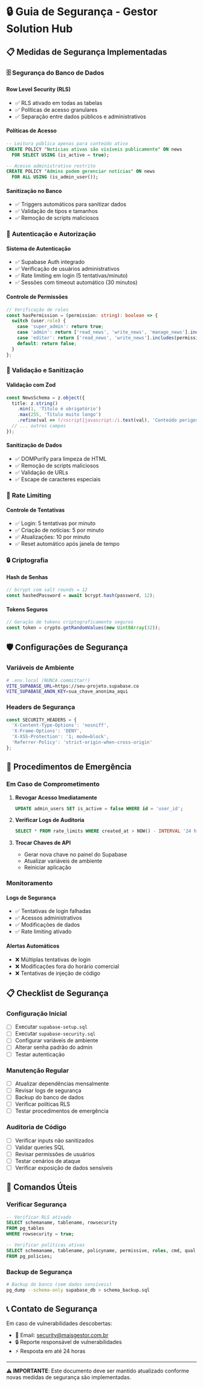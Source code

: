 # 🔒 Guia de Segurança - Gestor Solution Hub

## 📋 Medidas de Segurança Implementadas

### 🗄️ **Segurança do Banco de Dados**

#### Row Level Security (RLS)
- ✅ RLS ativado em todas as tabelas
- ✅ Políticas de acesso granulares
- ✅ Separação entre dados públicos e administrativos

#### Políticas de Acesso
```sql
-- Leitura pública apenas para conteúdo ativo
CREATE POLICY "Notícias ativas são visíveis publicamente" ON news
  FOR SELECT USING (is_active = true);

-- Acesso administrativo restrito
CREATE POLICY "Admins podem gerenciar notícias" ON news
  FOR ALL USING (is_admin_user());
```

#### Sanitização no Banco
- ✅ Triggers automáticos para sanitizar dados
- ✅ Validação de tipos e tamanhos
- ✅ Remoção de scripts maliciosos

### 🔐 **Autenticação e Autorização**

#### Sistema de Autenticação
- ✅ Supabase Auth integrado
- ✅ Verificação de usuários administrativos
- ✅ Rate limiting em login (5 tentativas/minuto)
- ✅ Sessões com timeout automático (30 minutos)

#### Controle de Permissões
```typescript
// Verificação de roles
const hasPermission = (permission: string): boolean => {
  switch (user.role) {
    case 'super_admin': return true;
    case 'admin': return ['read_news', 'write_news', 'manage_news'].includes(permission);
    case 'editor': return ['read_news', 'write_news'].includes(permission);
    default: return false;
  }
};
```

### 🧹 **Validação e Sanitização**

#### Validação com Zod
```typescript
const NewsSchema = z.object({
  title: z.string()
    .min(1, 'Título é obrigatório')
    .max(255, 'Título muito longo')
    .refine(val => !/<script|javascript:/i.test(val), 'Conteúdo perigoso detectado'),
  // ... outros campos
});
```

#### Sanitização de Dados
- ✅ DOMPurify para limpeza de HTML
- ✅ Remoção de scripts maliciosos
- ✅ Validação de URLs
- ✅ Escape de caracteres especiais

### 🚦 **Rate Limiting**

#### Controle de Tentativas
- ✅ Login: 5 tentativas por minuto
- ✅ Criação de notícias: 5 por minuto
- ✅ Atualizações: 10 por minuto
- ✅ Reset automático após janela de tempo

### 🔒 **Criptografia**

#### Hash de Senhas
```typescript
// bcrypt com salt rounds = 12
const hashedPassword = await bcrypt.hash(password, 12);
```

#### Tokens Seguros
```typescript
// Geração de tokens criptograficamente seguros
const token = crypto.getRandomValues(new Uint8Array(32));
```

## 🛡️ **Configurações de Segurança**

### Variáveis de Ambiente
```bash
# .env.local (NUNCA committar!)
VITE_SUPABASE_URL=https://seu-projeto.supabase.co
VITE_SUPABASE_ANON_KEY=sua_chave_anonima_aqui
```

### Headers de Segurança
```typescript
const SECURITY_HEADERS = {
  'X-Content-Type-Options': 'nosniff',
  'X-Frame-Options': 'DENY',
  'X-XSS-Protection': '1; mode=block',
  'Referrer-Policy': 'strict-origin-when-cross-origin'
};
```

## 🚨 **Procedimentos de Emergência**

### Em Caso de Comprometimento

1. **Revogar Acesso Imediatamente**
   ```sql
   UPDATE admin_users SET is_active = false WHERE id = 'user_id';
   ```

2. **Verificar Logs de Auditoria**
   ```sql
   SELECT * FROM rate_limits WHERE created_at > NOW() - INTERVAL '24 hours';
   ```

3. **Trocar Chaves de API**
   - Gerar nova chave no painel do Supabase
   - Atualizar variáveis de ambiente
   - Reiniciar aplicação

### Monitoramento

#### Logs de Segurança
- ✅ Tentativas de login falhadas
- ✅ Acessos administrativos
- ✅ Modificações de dados
- ✅ Rate limiting ativado

#### Alertas Automáticos
- ❌ Múltiplas tentativas de login
- ❌ Modificações fora do horário comercial
- ❌ Tentativas de injeção de código

## 📋 **Checklist de Segurança**

### Configuração Inicial
- [ ] Executar `supabase-setup.sql`
- [ ] Executar `supabase-security.sql`
- [ ] Configurar variáveis de ambiente
- [ ] Alterar senha padrão do admin
- [ ] Testar autenticação

### Manutenção Regular
- [ ] Atualizar dependências mensalmente
- [ ] Revisar logs de segurança
- [ ] Backup do banco de dados
- [ ] Verificar políticas RLS
- [ ] Testar procedimentos de emergência

### Auditoria de Código
- [ ] Verificar inputs não sanitizados
- [ ] Validar queries SQL
- [ ] Revisar permissões de usuários
- [ ] Testar cenários de ataque
- [ ] Verificar exposição de dados sensíveis

## 🔧 **Comandos Úteis**

### Verificar Segurança
```sql
-- Verificar RLS ativado
SELECT schemaname, tablename, rowsecurity 
FROM pg_tables 
WHERE rowsecurity = true;

-- Verificar políticas ativas
SELECT schemaname, tablename, policyname, permissive, roles, cmd, qual 
FROM pg_policies;
```

### Backup de Segurança
```bash
# Backup do banco (sem dados sensíveis)
pg_dump --schema-only supabase_db > schema_backup.sql
```

## 📞 **Contato de Segurança**

Em caso de vulnerabilidades descobertas:
- 📧 Email: security@maisgestor.com.br
- 🔒 Reporte responsável de vulnerabilidades
- ⚡ Resposta em até 24 horas

---

**⚠️ IMPORTANTE**: Este documento deve ser mantido atualizado conforme novas medidas de segurança são implementadas. 